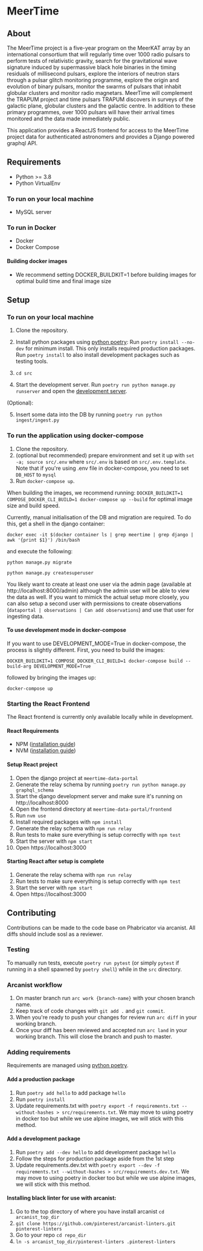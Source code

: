 # MeerTime

## About
The MeerTime project is a five-year program on the MeerKAT array by an international consortium that will regularly time over 1000 radio pulsars to perform tests of relativistic gravity, search for the gravitational wave signature induced by supermassive black hole binaries in the timing residuals of millisecond pulsars, explore the interiors of neutron stars through a pulsar glitch monitoring programme, explore the origin and evolution of binary pulsars, monitor the swarms of pulsars that inhabit globular clusters and monitor radio magnetars. MeerTime will complement the TRAPUM project and time pulsars TRAPUM discovers in surveys of the galactic plane, globular clusters and the galactic centre. In addition to these primary programmes, over 1000 pulsars will have their arrival times monitored and the data made immediately public.

This application provides a ReactJS frontend for access to the MeerTime project data for authenticated astronomers and provides a Django powered graphql API.


## Requirements
* Python >= 3.8
* Python VirtualEnv

### To run on your local machine
* MySQL server

### To run in Docker
* Docker
* Docker Compose

#### Building docker images
* We recommend setting DOCKER_BUILDKIT=1 before building images for optimal build time and final image size

## Setup
### To run on your local machine

1. Clone the repository.
2. Install python packages using [python poetry](https://python-poetry.org/):
Run `poetry install --no-dev` for minimum install. This only installs required production packages.
Run `poetry install` to also install development packages such as testing tools.

3. `cd src`
4. Start the development server.
  Run `poetry run python manage.py runserver` and open the [development server](http://localhost:8000/meertime).

(Optional):

5. Insert some data into the DB by running `poetry run python ingest/ingest.py`

### To run the application using docker-compose

1. Clone the repository.
2. (optional but recommended) prepare environment and set it up with `set -a; source src/.env` where `src/.env` is based on `src/.env.template`. Note that if you're using .env file in docker-compose, you need to set `DB_HOST` to `mysql`
3. Run `docker-compose up`.


When building the images, we recommend running:
`DOCKER_BUILDKIT=1 COMPOSE_DOCKER_CLI_BUILD=1 docker-compose up --build`
for optimal image size and build speed.

Currently, manual initialisation of the DB and migration are required. To do this, get a shell in the django container:

`docker exec -it $(docker container ls | grep meertime | grep django | awk '{print $1}') /bin/bash`

and execute the following:

`python manage.py migrate`

`python manage.py createsuperuser`

You likely want to create at least one user via the admin page (available at http://localhost:8000/admin) although the admin user will be able to view the data as well. If you want to mimick the actual setup more closely, you can also setup a second user with permissions to create observations (`dataportal | observations | Can add observations`) and use that user for ingesting data.


#### To use development mode in docker-compose

If you want to use DEVELOPMENT_MODE=True in docker-compose, the process is slightly different. First, you need to build the images:

`DOCKER_BUILDKIT=1 COMPOSE_DOCKER_CLI_BUILD=1 docker-compose build --build-arg DEVELOPMENT_MODE=True`

followed by bringing the images up:

`docker-compose up`

### Starting the React Frontend
The React frontend is currently only available locally while in development.

#### React Requirements
- NPM ([installation guide](https://nodejs.org/en/download/))
- NVM ([installation guide](https://github.com/nvm-sh/nvm#installing-and-updating))

#### Setup React project
1. Open the django project at `meertime-data-portal`
2. Generate the relay schema by running `poetry run python manage.py graphql_schema`
3. Start the django development server and make sure it's running on http://localhost:8000
4. Open the frontend directory at `meertime-data-portal/frontend`
5. Run `nvm use`
6. Install required packages with `npm install`
7. Generate the relay schema with `npm run relay`
8. Run tests to make sure everything is setup correctly with `npm test`
9. Start the server with `npm start`
10. Open https://localhost:3000

#### Starting React after setup is complete
1. Generate the relay schema with `npm run relay`
2. Run tests to make sure everything is setup correctly with `npm test`
3. Start the server with `npm start`
4. Open https://localhost:3000

## Contributing

Contributions can be made to the code base on Phabricator via arcanist. All diffs should include sosl as a reviewer.

### Testing

To manually run tests, execute `poetry run pytest` (or simply `pytest` if running in a shell spawned by `poetry shell`) while in the `src` directory.

### Arcanist workflow

1. On master branch run `arc work {branch-name}` with your chosen branch name.
2. Keep track of code changes with `git add .` and `git commit`.
3. When you're ready to push your changes for review run `arc diff` in your working branch.
4. Once your diff has been reviewed and accepted run `arc land` in your working branch. This will close the branch and push to master.

### Adding requirements

Requirements are managed using [python poetry](https://python-poetry.org/).

#### Add a production package
1. Run `poetry add hello` to add package `hello`
2. Run `poetry install`
3. Update requirements.txt with `poetry export -f requirements.txt --without-hashes > src/requirements.txt`. We may move to using poetry in docker too but while we use alpine images, we will stick with this method.

#### Add a development package
1. Run `poetry add --dev hello` to add development package `hello`
2. Follow the steps for production package aside from the 1st step
3. Update requirements.dev.txt with `poetry export --dev -f requirements.txt --without-hashes > src/requirements.dev.txt`. We may move to using poetry in docker too but while we use alpine images, we will stick with this method.

#### Installing black linter for use with arcanist:
1. Go to the top directory of where you have install arcanist `cd arcanist_top_dir`
2. `git clone https://github.com/pinterest/arcanist-linters.git pinterest-linters`
3. Go to your repo `cd repo_dir`
4. `ln -s arcanist_top_dir/pinterest-linters .pinterest-linters`

